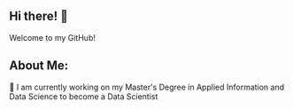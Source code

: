 ## Hi there! 👋
Welcome to my GitHub!

## About Me: 
🌱 I am currently working on my Master's Degree in Applied Information and Data Science to become a Data Scientist
